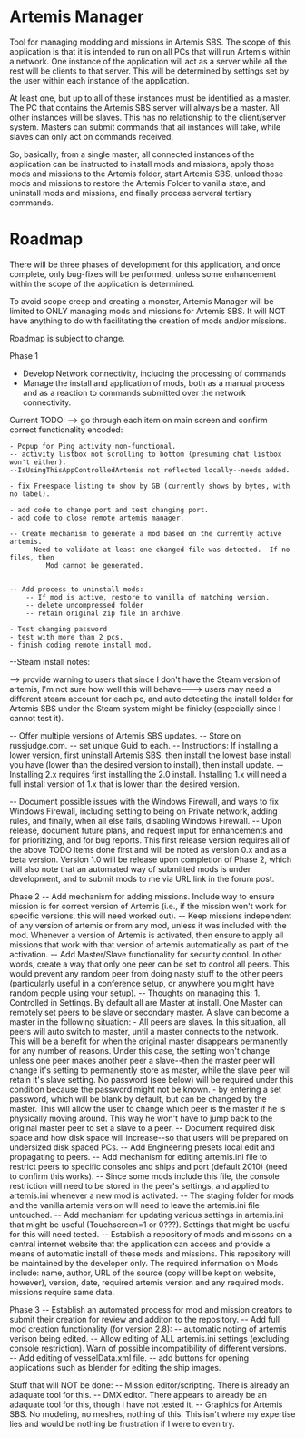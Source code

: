 # Artemis Manager
Tool for managing modding and missions in Artemis SBS.  The scope of this application is that it is intended to run on all PCs that will run Artemis within a network.  One instance of the
application will act as a server while all the rest will be clients to that server.  This will be determined by settings set by the user within each instance of the application.

At least one, but up to all of these instances must be identified as a master.  The PC that contains the Artemis SBS server will always be a master.  All other instances will be slaves.  This has
no relationship to the client/server system.  Masters can submit commands that all instances will take, while slaves can only act on commands received.

So, basically, from a single master, all connected instances of the application can be instructed to install mods and missions, apply those mods and missions to the Artemis folder, start Artemis SBS,
unload those mods and missions to restore the Artemis Folder to vanilla state, and uninstall mods and missions, and finally process serveral tertiary commands.

# Roadmap
There will be three phases of development for this application, and once complete, only bug-fixes will be performed, unless some enhancement within the scope of the application is determined.

To avoid scope creep and creating a monster, Artemis Manager will be limited to ONLY managing mods and missions for Artemis SBS.  It will NOT have anything to do with facilitating the creation
of mods and/or missions.

Roadmap is subject to change.

Phase 1
- Develop Network connectivity, including the processing of commands
- Manage the install and application of mods, both as a manual process and as a reaction to commands submitted over the network connectivity.

Current TODO:
--> go through each item on main screen and confirm correct functionality encoded:
		
	- Popup for Ping activity non-functional.  
	-- activity listbox not scrolling to bottom (presuming chat listbox won't either).
	--IsUsingThisAppControlledArtemis not reflected locally--needs added.

	- fix Freespace listing to show by GB (currently shows by bytes, with no label).

	- add code to change port and test changing port.
	- add code to close remote artemis manager.

	-- Create mechanism to generate a mod based on the currently active artemis.
		- Need to validate at least one changed file was detected.  If no files, then
			 Mod cannot be generated.


	-- Add process to uninstall mods:
		-- If mod is active, restore to vanilla of matching version.
		-- delete uncompressed folder
		-- retain original zip file in archive.

	- Test changing password
	- test with more than 2 pcs.
	- finish coding remote install mod.

--Steam install notes:


--> provide warning to users that since I don't have the Steam version of artemis, I'm not sure how well this will behave---> users may need a different steam account for each pc,
	and auto detecting the install folder for Artemis SBS under the Steam system might be finicky (especially since I cannot test it).

-- Offer multiple versions of Artemis SBS updates.
	-- Store on russjudge.com.
	-- set unique Guid to each.
	-- Instructions: If installing a lower version, first uninstall Artemis SBS, then install the lowest base install you have (lower than the desired version to install), then install update.
	--    Installing 2.x requires first installing the 2.0 install.  Installing 1.x will need a full install version of 1.x that is lower than the desired version.





-- Document possible issues with the Windows Firewall, and ways to fix Windows Firewall, including setting to being on Private network, adding rules, 
	and finally, when all else fails, disabling Windows Firewall.
-- Upon release, document future plans, and request input for enhancements and for prioritizing, and for bug reports.  This first release version requires
	all of the above TODO items done first and will be noted as version 0.x and as a beta version.  Version 1.0 will be release upon completion of Phase 2, which will also
	note that an automated way of submitted mods is under development, and to submit mods to me via URL link in the forum post.



Phase 2
-- Add mechanism for adding missions.  Include way to ensure mission is for correct version of Artemis (i.e., if the mission won't work for specific versions, this will need worked out).
	-- Keep missions independent of any version of artemis or from any mod, unless it was included with the mod.  Whenever a version of Artemis is activated, then ensure to apply all missions
		that work with that version of artemis automatically as part of the activation.
-- Add Master/Slave functionality for security control.  In other words, create a way that only one peer can be set to control all peers.  This would prevent any random peer from doing nasty stuff 
	to the other peers (particularly useful in a conference setup, or anywhere you might have random people using your setup).
	-- Thoughts on managing this:
		1. Controlled in Settings.  By default all are Master at install.  One Master can remotely set peers to be slave or secondary master.  A slave can become a master in the following situation:
			- All peers are slaves.  In this situation, all peers will auto switch to master, until a master connects to the network.  This will be a benefit for when the original master
			disappears permanently for any number of reasons.  Under this case, the setting won't change unless one peer makes another peer a slave--then the master peer will change it's setting to
			permanently store as master, while the slave peer will retain it's slave setting.  No password (see below) will be required under this condition because the password might not be known.
			- by entering a set password, which will be blank by default, but can be changed by the master.  This will allow the user to change which peer is the master if he is physically moving
			around.  This way he won't have to jump back to the original master peer to set a slave to a peer.
-- Document required disk space and how disk space will increase--so that users will be prepared on undersized disk spaced PCs.
-- Add Engineering presets local edit and propagating to peers.
-- Add mechanism for editing artemis.ini file to restrict peers to specific consoles and ships and port (default 2010) (need to confirm this works).
	-- Since some mods include this file, the console restriction will need to be stored in the peer's settings, and applied to artemis.ini whenever a new mod is activated.
	-- The staging folder for mods and the vanilla artemis version will need to leave the artemis.ini file untouched.
-- Add mechanism for updating various settings in artemis.ini that might be useful (Touchscreen=1 or 0???).  Settings that might be useful for this will need tested.
-- Establish a repository of mods and missons on a central internet website that the application can access and provide a means of automatic install of these mods and missions.  This
	repository will be maintained by the developer only.  The required information on Mods include: name, author, URL of the source (copy will be kept on website, however), version, date,
	required artemis version and any required mods.  missions require same data.

Phase 3
-- Establish an automated process for mod and mission creators to submit their creation for review and additon to the repository.
-- Add full mod creation functionality (for version 2.8):
	-- automatic noting of artemis verison being edited.
	-- Allow editing of ALL artemis.ini settings (excluding console restriction).  Warn of possible incompatibility of different versions.  
	-- Add editing of vesselData.xml file.
	-- add buttons for opening applications such as blender for editing the ship images.


Stuff that will NOT be done:
-- Mission editor/scripting.  There is already an adaquate tool for this.
-- DMX editor.  There appears to already be an adaquate tool for this, though I have not tested it.
-- Graphics for Artemis SBS.  No modeling, no meshes, nothing of this.  This isn't where my expertise lies and would be nothing be frustration if I were to even try.